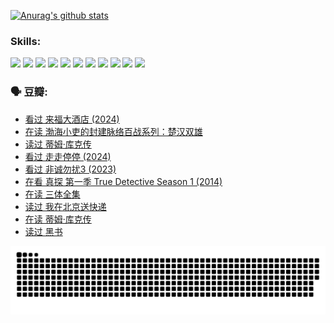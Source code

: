 
[![Anurag's github stats](https://github-readme-stats.vercel.app/api?username=w940853815)](https://github.com/anuraghazra/github-readme-stats)

### Skills:

<code><img height="32" src="https://cdn.jsdelivr.net/npm/simple-icons@v5/icons/python.svg"></code>
<code><img height="32" src="https://cdn.jsdelivr.net/npm/simple-icons@v5/icons/javascript.svg"></code>
<code><img height="32" src="https://cdn.jsdelivr.net/npm/simple-icons@v5/icons/django.svg"></code>
<code><img height="32" src="https://cdn.jsdelivr.net/npm/simple-icons@v5/icons/flask.svg"></code>
<code><img height="32" src="https://cdn.jsdelivr.net/npm/simple-icons@v5/icons/vuetify.svg"></code>
<code><img height="32" src="https://cdn.jsdelivr.net/npm/simple-icons@v5/icons/git.svg"></code>
<code><img height="32" src="https://cdn.jsdelivr.net/npm/simple-icons@v5/icons/docker.svg"></code>
<code><img height="32" src="https://cdn.jsdelivr.net/npm/simple-icons@v5/icons/postgresql.svg"></code>
<code><img height="32" src="https://cdn.jsdelivr.net/npm/simple-icons@v5/icons/elasticsearch.svg"></code>
<code><img height="32" src="https://cdn.jsdelivr.net/npm/simple-icons@v5/icons/macos.svg"></code>
<code><img height="32" src="https://cdn.jsdelivr.net/npm/simple-icons@v5/icons/linux.svg"></code>

### 🗣 豆瓣:

<!-- DOUBAN-ACTIVITIES:START -->
- [看过 来福大酒店‎ (2024)](https://www.douban.com/people/136069238/status/4719785416/?_i=26388374)
- [在读 渤海小吏的封建脉络百战系列：楚汉双雄](https://www.douban.com/people/136069238/status/4700950146/?_i=26388374)
- [读过 蒂姆·库克传](https://www.douban.com/people/136069238/status/4700949869/?_i=26388374)
- [看过 走走停停‎ (2024)](https://www.douban.com/people/136069238/status/4684430230/?_i=26388374)
- [看过 非诚勿扰3‎ (2023)](https://www.douban.com/people/136069238/status/4676324100/?_i=26388374)
- [在看 真探 第一季 True Detective Season 1‎ (2014)](https://www.douban.com/people/136069238/status/4673382852/?_i=26388374)
- [在读 三体全集](https://www.douban.com/people/136069238/status/4672842521/?_i=26388374)
- [读过 我在北京送快递](https://www.douban.com/people/136069238/status/4672842036/?_i=26388374)
- [在读 蒂姆·库克传](https://www.douban.com/people/136069238/status/4663517053/?_i=26388374)
- [读过 黑书](https://www.douban.com/people/136069238/status/4663516022/?_i=26388374)
<!-- DOUBAN-ACTIVITIES:END -->


![Snake animation](https://raw.githubusercontent.com/w940853815/w940853815/output/github-contribution-grid-snake.svg)

<!--
**w940853815/w940853815** is a ✨ _special_ ✨ repository because its `README.md` (this file) appears on your GitHub profile.

Here are some ideas to get you started:

- 🔭 I’m currently working on ...
- 🌱 I’m currently learning ...
- 👯 I’m looking to collaborate on ...
- 🤔 I’m looking for help with ...
- 💬 Ask me about ...
- 📫 How to reach me: ...
- 😄 Pronouns: ...
- ⚡ Fun fact: ...
-->
